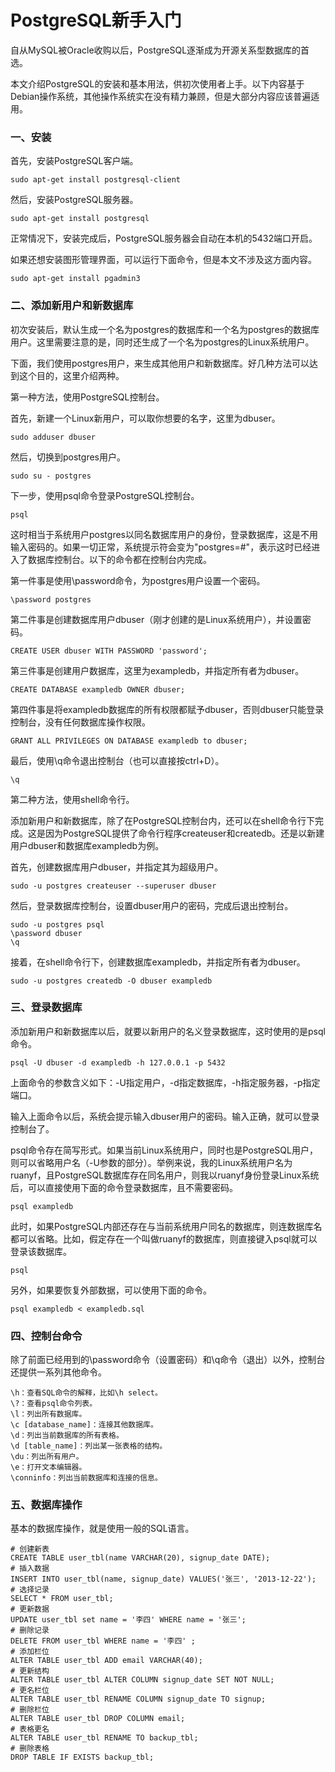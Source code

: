 PostgreSQL新手入门
==================

自从MySQL被Oracle收购以后，PostgreSQL逐渐成为开源关系型数据库的首选。

本文介绍PostgreSQL的安装和基本用法，供初次使用者上手。以下内容基于Debian操作系统，其他操作系统实在没有精力兼顾，但是大部分内容应该普遍适用。

### 一、安装

首先，安装PostgreSQL客户端。

    sudo apt-get install postgresql-client

然后，安装PostgreSQL服务器。

    sudo apt-get install postgresql

正常情况下，安装完成后，PostgreSQL服务器会自动在本机的5432端口开启。

如果还想安装图形管理界面，可以运行下面命令，但是本文不涉及这方面内容。

    sudo apt-get install pgadmin3

### 二、添加新用户和新数据库

初次安装后，默认生成一个名为postgres的数据库和一个名为postgres的数据库用户。这里需要注意的是，同时还生成了一个名为postgres的Linux系统用户。

下面，我们使用postgres用户，来生成其他用户和新数据库。好几种方法可以达到这个目的，这里介绍两种。

第一种方法，使用PostgreSQL控制台。

首先，新建一个Linux新用户，可以取你想要的名字，这里为dbuser。

    sudo adduser dbuser

然后，切换到postgres用户。

    sudo su - postgres

下一步，使用psql命令登录PostgreSQL控制台。

    psql

这时相当于系统用户postgres以同名数据库用户的身份，登录数据库，这是不用输入密码的。如果一切正常，系统提示符会变为"postgres=#"，表示这时已经进入了数据库控制台。以下的命令都在控制台内完成。

第一件事是使用\password命令，为postgres用户设置一个密码。

    \password postgres

第二件事是创建数据库用户dbuser（刚才创建的是Linux系统用户），并设置密码。

    CREATE USER dbuser WITH PASSWORD 'password';

第三件事是创建用户数据库，这里为exampledb，并指定所有者为dbuser。

    CREATE DATABASE exampledb OWNER dbuser;

第四件事是将exampledb数据库的所有权限都赋予dbuser，否则dbuser只能登录控制台，没有任何数据库操作权限。

    GRANT ALL PRIVILEGES ON DATABASE exampledb to dbuser;

最后，使用\q命令退出控制台（也可以直接按ctrl+D）。

    \q
    
第二种方法，使用shell命令行。

添加新用户和新数据库，除了在PostgreSQL控制台内，还可以在shell命令行下完成。这是因为PostgreSQL提供了命令行程序createuser和createdb。还是以新建用户dbuser和数据库exampledb为例。

首先，创建数据库用户dbuser，并指定其为超级用户。

    sudo -u postgres createuser --superuser dbuser

然后，登录数据库控制台，设置dbuser用户的密码，完成后退出控制台。

    sudo -u postgres psql
    \password dbuser
    \q

接着，在shell命令行下，创建数据库exampledb，并指定所有者为dbuser。

    sudo -u postgres createdb -O dbuser exampledb

### 三、登录数据库

添加新用户和新数据库以后，就要以新用户的名义登录数据库，这时使用的是psql命令。

    psql -U dbuser -d exampledb -h 127.0.0.1 -p 5432

上面命令的参数含义如下：-U指定用户，-d指定数据库，-h指定服务器，-p指定端口。

输入上面命令以后，系统会提示输入dbuser用户的密码。输入正确，就可以登录控制台了。

psql命令存在简写形式。如果当前Linux系统用户，同时也是PostgreSQL用户，则可以省略用户名（-U参数的部分）。举例来说，我的Linux系统用户名为ruanyf，且PostgreSQL数据库存在同名用户，则我以ruanyf身份登录Linux系统后，可以直接使用下面的命令登录数据库，且不需要密码。

    psql exampledb

此时，如果PostgreSQL内部还存在与当前系统用户同名的数据库，则连数据库名都可以省略。比如，假定存在一个叫做ruanyf的数据库，则直接键入psql就可以登录该数据库。

    psql

另外，如果要恢复外部数据，可以使用下面的命令。

    psql exampledb < exampledb.sql

### 四、控制台命令

除了前面已经用到的\password命令（设置密码）和\q命令（退出）以外，控制台还提供一系列其他命令。

    \h：查看SQL命令的解释，比如\h select。
    \?：查看psql命令列表。
    \l：列出所有数据库。
    \c [database_name]：连接其他数据库。
    \d：列出当前数据库的所有表格。
    \d [table_name]：列出某一张表格的结构。
    \du：列出所有用户。
    \e：打开文本编辑器。
    \conninfo：列出当前数据库和连接的信息。

### 五、数据库操作

基本的数据库操作，就是使用一般的SQL语言。

    # 创建新表 
    CREATE TABLE user_tbl(name VARCHAR(20), signup_date DATE);
    # 插入数据 
    INSERT INTO user_tbl(name, signup_date) VALUES('张三', '2013-12-22');
    # 选择记录 
    SELECT * FROM user_tbl;
    # 更新数据 
    UPDATE user_tbl set name = '李四' WHERE name = '张三';
    # 删除记录 
    DELETE FROM user_tbl WHERE name = '李四' ;
    # 添加栏位 
    ALTER TABLE user_tbl ADD email VARCHAR(40);
    # 更新结构 
    ALTER TABLE user_tbl ALTER COLUMN signup_date SET NOT NULL;
    # 更名栏位 
    ALTER TABLE user_tbl RENAME COLUMN signup_date TO signup;
    # 删除栏位 
    ALTER TABLE user_tbl DROP COLUMN email;
    # 表格更名 
    ALTER TABLE user_tbl RENAME TO backup_tbl;
    # 删除表格 
    DROP TABLE IF EXISTS backup_tbl;
